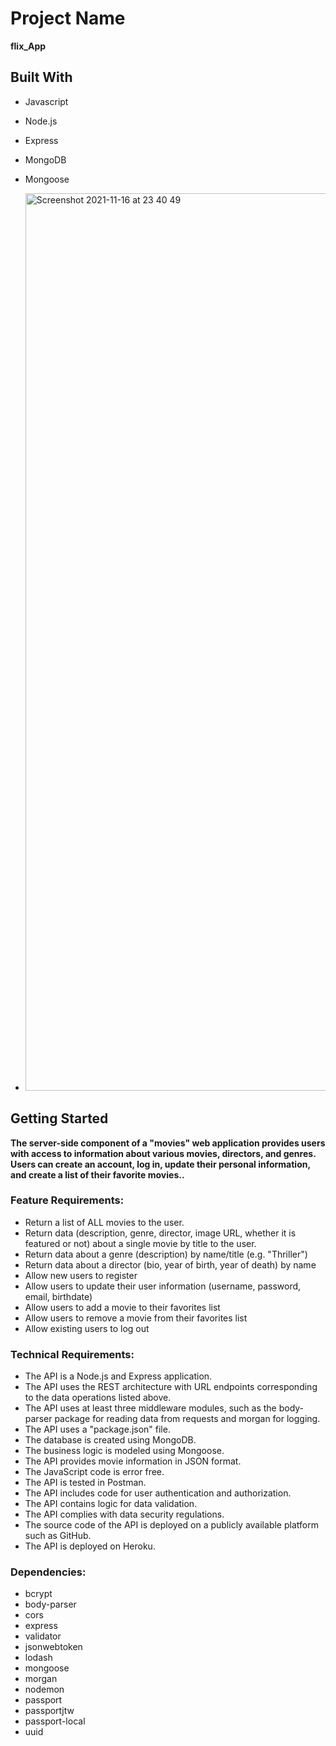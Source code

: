 # Project Name

**flix_App**

## Built With

- Javascript
- Node.js
- Express
- MongoDB
- Mongoose

- <img width="1436" alt="Screenshot 2021-11-16 at 23 40 49" src="https://user-images.githubusercontent.com/88083504/142077947-f0ae59ab-31fc-4bad-9c9a-325f4d36788f.png">

## Getting Started

**The server-side component of a "movies" web application provides users with access to information about various movies, directors, and genres. Users can create an account, log in, update their personal information, and create a list of their favorite movies..**

### Feature Requirements:

- Return a list of ALL movies to the user.
- Return data (description, genre, director, image URL, whether it is featured or not) about a single movie by title to the user.
- Return data about a genre (description) by name/title (e.g. "Thriller")
- Return data about a director (bio, year of birth, year of death) by name
- Allow new users to register
- Allow users to update their user information (username, password, email, birthdate)
- Allow users to add a movie to their favorites list
- Allow users to remove a movie from their favorites list
- Allow existing users to log out

### Technical Requirements:

- The API is a Node.js and Express application.
- The API uses the REST architecture with URL endpoints corresponding to the data operations listed above.
- The API uses at least three middleware modules, such as the body-parser package for reading data from requests and morgan for logging.
- The API uses a "package.json" file.
- The database is created using MongoDB.
- The business logic is modeled using Mongoose.
- The API provides movie information in JSON format.
- The JavaScript code is error free.
- The API is tested in Postman.
- The API includes code for user authentication and authorization.
- The API contains logic for data validation.
- The API complies with data security regulations.
- The source code of the API is deployed on a publicly available platform such as GitHub.
- The API is deployed on Heroku.

### Dependencies:

- bcrypt
- body-parser
- cors
- express
- validator
- jsonwebtoken
- lodash
- mongoose
- morgan
- nodemon
- passport
- passportjtw
- passport-local
- uuid
